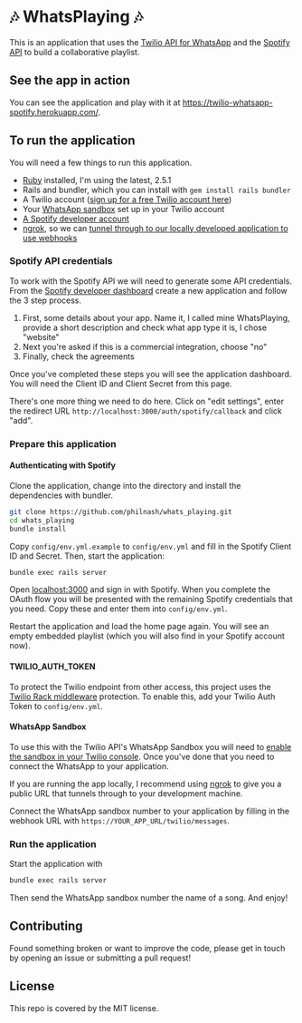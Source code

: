 # 🎶 WhatsPlaying 🎶

This is an application that uses the [Twilio API for WhatsApp](https://www.twilio.com/whatsapp) and the [Spotify API](https://developer.spotify.com/documentation/web-api/) to build a collaborative playlist.

## See the app in action

You can see the application and play with it at https://twilio-whatsapp-spotify.herokuapp.com/.

## To run the application

You will need a few things to run this application.

* [Ruby](https://www.ruby-lang.org/en/downloads/) installed, I'm using the latest, 2.5.1
* Rails and bundler, which you can install with `gem install rails bundler`
* A Twilio account ([sign up for a free Twilio account here](http://twilio.com/try-twilio))
* Your [WhatsApp sandbox](https://www.twilio.com/console/sms/whatsapp/sandbox) set up in your Twilio account
* [A Spotify developer account](https://developer.spotify.com/)
* [ngrok](https://ngrok.com), so we can [tunnel through to our locally developed application to use webhooks](https://www.twilio.com/blog/2015/09/6-awesome-reasons-to-use-ngrok-when-testing-webhooks.html)

### Spotify API credentials

To work with the Spotify API we will need to generate some API credentials. From the [Spotify developer dashboard](https://developer.spotify.com/dashboard/applications) create a new application and follow the 3 step process.

1. First, some details about your app. Name it, I called mine WhatsPlaying, provide a short description and check what app type it is, I chose "website"
2. Next you're asked if this is a commercial integration, choose "no"
3. Finally, check the agreements

Once you've completed these steps you will see the application dashboard. You will need the Client ID and Client Secret from this page.

There's one more thing we need to do here. Click on "edit settings", enter the redirect URL `http://localhost:3000/auth/spotify/callback` and click "add".

### Prepare this application

#### Authenticating with Spotify

Clone the application, change into the directory and install the dependencies with bundler.

```bash
git clone https://github.com/philnash/whats_playing.git
cd whats_playing
bundle install
```

Copy `config/env.yml.example` to `config/env.yml` and fill in the Spotify Client ID and Secret. Then, start the application:

```bash
bundle exec rails server
```

Open [localhost:3000](http://localhost:3000/) and sign in with Spotify. When you complete the OAuth flow you will be presented with the remaining Spotify credentials that you need. Copy these and enter them into `config/env.yml`.

Restart the application and load the home page again. You will see an empty embedded playlist (which you will also find in your Spotify account now).

#### TWILIO_AUTH_TOKEN

To protect the Twilio endpoint from other access, this project uses the [Twilio Rack middleware](https://www.twilio.com/blog/2014/09/securing-your-ruby-webhooks-with-rack-middleware.html) protection. To enable this, add your Twilio Auth Token to `config/env.yml`.

#### WhatsApp Sandbox

To use this with the Twilio API's WhatsApp Sandbox you will need to [enable the sandbox in your Twilio console](https://www.twilio.com/console/sms/whatsapp/sandbox). Once you've done that you need to connect the WhatsApp to your application.

If you are running the app locally, I recommend using [ngrok](https://ngrok.com) to give you a public URL that tunnels through to your development machine.

Connect the WhatsApp sandbox number to your application by filling in the webhook URL with `https://YOUR_APP_URL/twilio/messages`.

### Run the application

Start the application with

```bash
bundle exec rails server
```

Then send the WhatsApp sandbox number the name of a song. And enjoy!

## Contributing

Found something broken or want to improve the code, please get in touch by opening an issue or submitting a pull request!

## License

This repo is covered by the MIT license.